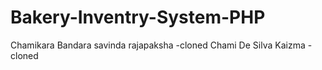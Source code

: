 # Bakery-Inventry-System-PHP

Chamikara Bandara
savinda rajapaksha -cloned
Chami De Silva
Kaizma - cloned


